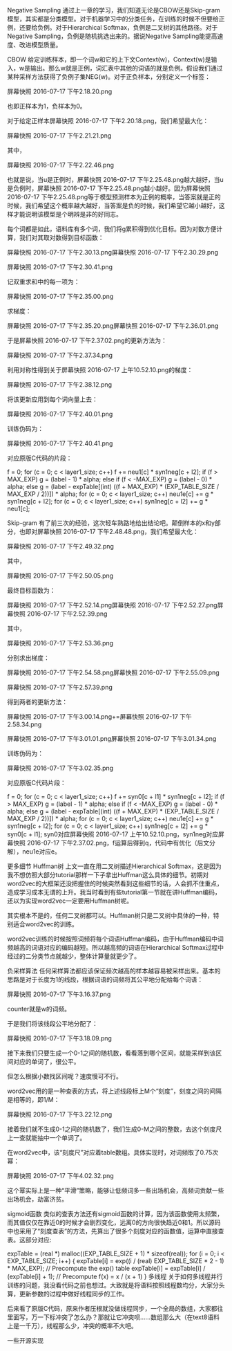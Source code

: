 Negative Sampling
通过上一章的学习，我们知道无论是CBOW还是Skip-gram模型，其实都是分类模型。对于机器学习中的分类任务，在训练的时候不但要给正例，还要给负例。对于Hierarchical Softmax，负例是二叉树的其他路径。对于Negative Sampling，负例是随机挑选出来的。据说Negative Sampling能提高速度、改进模型质量。

CBOW
给定训练样本，即一个词w和它的上下文Context(w)，Context(w)是输入，w是输出。那么w就是正例，词汇表中其他的词语的就是负例。假设我们通过某种采样方法获得了负例子集NEG(w)。对于正负样本，分别定义一个标签：

屏幕快照 2016-07-17 下午2.18.20.png

也即正样本为1，负样本为0。

对于给定正样本屏幕快照 2016-07-17 下午2.20.18.png，我们希望最大化：

屏幕快照 2016-07-17 下午2.21.21.png

其中，

屏幕快照 2016-07-17 下午2.22.46.png

也就是说，当u是正例时，屏幕快照 2016-07-17 下午2.25.48.png越大越好，当u是负例时，屏幕快照 2016-07-17 下午2.25.48.png越小越好。因为屏幕快照 2016-07-17 下午2.25.48.png等于模型预测样本为正例的概率，当答案就是正的时候，我们希望这个概率越大越好，当答案是负的时候，我们希望它越小越好，这样才能说明该模型是个明辨是非的好同志。

每个词都是如此，语料库有多个词，我们将g累积得到优化目标。因为对数方便计算，我们对其取对数得到目标函数：

屏幕快照 2016-07-17 下午2.30.13.png屏幕快照 2016-07-17 下午2.30.29.png

屏幕快照 2016-07-17 下午2.30.41.png

记双重求和中的每一项为：

屏幕快照 2016-07-17 下午2.35.00.png

求梯度：

屏幕快照 2016-07-17 下午2.35.20.png屏幕快照 2016-07-17 下午2.36.01.png

于是屏幕快照 2016-07-17 下午2.37.02.png的更新方法为：

屏幕快照 2016-07-17 下午2.37.34.png

利用对称性得到关于屏幕快照 2016-07-17 上午10.52.10.png的梯度：

屏幕快照 2016-07-17 下午2.38.12.png

将该更新应用到每个词向量上去：

屏幕快照 2016-07-17 下午2.40.01.png

训练伪码为：

屏幕快照 2016-07-17 下午2.40.41.png

对应原版C代码的片段：

f = 0;
for (c = 0; c < layer1_size; c++)
    f += neu1[c] * syn1neg[c + l2];
if (f > MAX_EXP)
    g = (label - 1) * alpha;
else if (f < -MAX_EXP)
    g = (label - 0) * alpha;
else
    g = (label - expTable[(int) ((f + MAX_EXP) * (EXP_TABLE_SIZE / MAX_EXP / 2))]) * alpha;
for (c = 0; c < layer1_size; c++)
    neu1e[c] += g * syn1neg[c + l2];
for (c = 0; c < layer1_size; c++)
    syn1neg[c + l2] += g * neu1[c];

Skip-gram
有了前三次的经验，这次轻车熟路地给出结论吧。颠倒样本的x和y部分，也即对屏幕快照 2016-07-17 下午2.48.48.png，我们希望最大化：

屏幕快照 2016-07-17 下午2.49.32.png

其中，

屏幕快照 2016-07-17 下午2.50.05.png

最终目标函数为：


屏幕快照 2016-07-17 下午2.52.14.png屏幕快照 2016-07-17 下午2.52.27.png屏幕快照 2016-07-17 下午2.52.39.png

其中，

屏幕快照 2016-07-17 下午2.53.36.png

分别求出梯度：


屏幕快照 2016-07-17 下午2.54.58.png屏幕快照 2016-07-17 下午2.55.09.png

屏幕快照 2016-07-17 下午2.57.39.png

得到两者的更新方法：


屏幕快照 2016-07-17 下午3.00.14.png+=屏幕快照 2016-07-17 下午2.58.34.png

屏幕快照 2016-07-17 下午3.01.01.png屏幕快照 2016-07-17 下午3.01.34.png

训练伪码为：

屏幕快照 2016-07-17 下午3.02.35.png

对应原版C代码片段：

f = 0;
for (c = 0; c < layer1_size; c++)
    f += syn0[c + l1] * syn1neg[c + l2];
if (f > MAX_EXP)
    g = (label - 1) * alpha;
else if (f < -MAX_EXP)
    g = (label - 0) * alpha;
else
    g = (label - expTable[(int) ((f + MAX_EXP) * (EXP_TABLE_SIZE / MAX_EXP / 2))]) * alpha;
for (c = 0; c < layer1_size; c++)
    neu1e[c] += g * syn1neg[c + l2];
for (c = 0; c < layer1_size; c++)
    syn1neg[c + l2] += g * syn0[c + l1];
syn0对应屏幕快照 2016-07-17 上午10.52.10.png，syn1neg对应屏幕快照 2016-07-17 下午2.37.02.png，f运算后得到q，代码中有优化（后文分解），neu1e对应e。

更多细节
Huffman树
上文一直在用二叉树描述Hierarchical Softmax，这是因为我不想仿照大部分tutorial那样一下子拿出Huffman这么具体的细节。初期对word2vec的大框架还没把握住的时候突然看到这些细节的话，人会抓不住重点，造成学习成本无谓的上升。我当时看到有些tutorial第一节就在讲Huffman编码，还以为实现word2vec一定要用Huffman树呢。

其实根本不是的，任何二叉树都可以。Huffman树只是二叉树中具体的一种，特别适合word2vec的训练。

word2vec训练的时候按照词频将每个词语Huffman编码，由于Huffman编码中词频越高的词语对应的编码越短。所以越高频的词语在Hierarchical Softmax过程中经过的二分类节点就越少，整体计算量就更少了。

负采样算法
任何采样算法都应该保证频次越高的样本越容易被采样出来。基本的思路是对于长度为1的线段，根据词语的词频将其公平地分配给每个词语：

屏幕快照 2016-07-17 下午3.16.37.png

counter就是w的词频。

于是我们将该线段公平地分配了：

屏幕快照 2016-07-17 下午3.18.09.png

接下来我们只要生成一个0-1之间的随机数，看看落到哪个区间，就能采样到该区间对应的单词了，很公平。

但怎么根据小数找区间呢？速度慢可不行。

word2vec用的是一种查表的方式，将上述线段标上M个“刻度”，刻度之间的间隔是相等的，即1/M：

屏幕快照 2016-07-17 下午3.22.12.png

接着我们就不生成0-1之间的随机数了，我们生成0-M之间的整数，去这个刻度尺上一查就能抽中一个单词了。

在word2vec中，该“刻度尺”对应着table数组。具体实现时，对词频取了0.75次幂：

屏幕快照 2016-07-17 下午4.02.32.png

这个幂实际上是一种“平滑”策略，能够让低频词多一些出场机会，高频词贡献一些出场机会，劫富济贫。

sigmoid函数
类似的查表方法还有sigmoid函数的计算，因为该函数使用太频繁，而其值仅仅在靠近0的时候才会剧烈变化，远离0的方向很快趋近0和1。所以源码中也采用了“刻度查表”的方法，先算出了很多个刻度对应的函数值，运算中直接查表。这部分对应:

expTable = (real *) malloc((EXP_TABLE_SIZE + 1) * sizeof(real));
for (i = 0; i < EXP_TABLE_SIZE; i++)
{
    expTable[i] = exp((i / (real) EXP_TABLE_SIZE * 2 - 1) * MAX_EXP); // Precompute the exp() table
    expTable[i] = expTable[i] / (expTable[i] + 1);                   // Precompute f(x) = x / (x + 1)
}
多线程
关于如何多线程并行训练的问题，我没看代码之前也想过。大致就是将语料按照线程数均分，大家分头算，更新参数的过程中做好线程同步的工作。

后来看了原版C代码，原来作者压根就没做线程同步，一个全局的数组，大家都往里面写，万一下标冲突了怎么办？那就让它冲突呗……数组那么大（在text8语料上是一千万），线程那么少，冲突的概率不大吧。

一些开源实现